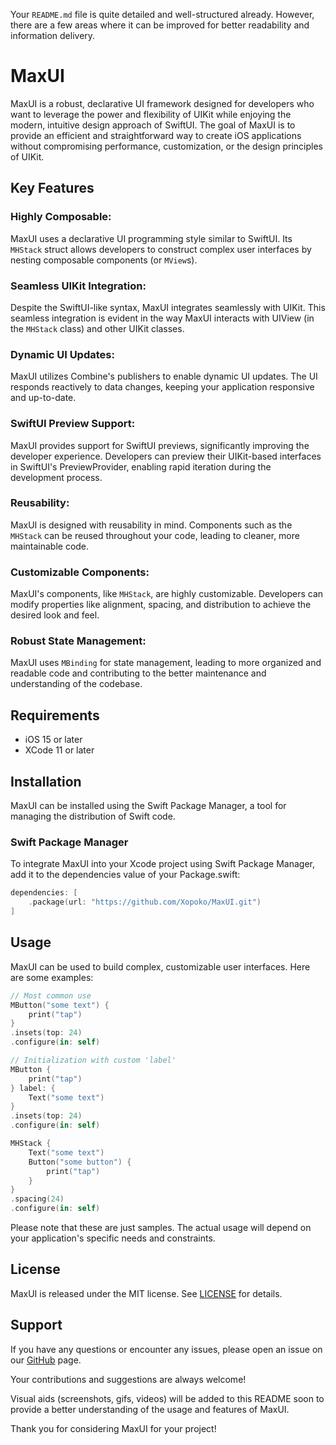 Your `README.md` file is quite detailed and well-structured already. However, there are a few areas where it can be improved for better readability and information delivery.

# MaxUI

MaxUI is a robust, declarative UI framework designed for developers who want to leverage the power and flexibility of UIKit while enjoying the modern, intuitive design approach of SwiftUI. The goal of MaxUI is to provide an efficient and straightforward way to create iOS applications without compromising performance, customization, or the design principles of UIKit.

## Key Features

### Highly Composable:
MaxUI uses a declarative UI programming style similar to SwiftUI. Its `MHStack` struct allows developers to construct complex user interfaces by nesting composable components (or `MView`s). 

### Seamless UIKit Integration:
Despite the SwiftUI-like syntax, MaxUI integrates seamlessly with UIKit. This seamless integration is evident in the way MaxUI interacts with UIView (in the `MHStack` class) and other UIKit classes.

### Dynamic UI Updates:
MaxUI utilizes Combine's publishers to enable dynamic UI updates. The UI responds reactively to data changes, keeping your application responsive and up-to-date.

### SwiftUI Preview Support:
MaxUI provides support for SwiftUI previews, significantly improving the developer experience. Developers can preview their UIKit-based interfaces in SwiftUI's PreviewProvider, enabling rapid iteration during the development process.

### Reusability:
MaxUI is designed with reusability in mind. Components such as the `MHStack` can be reused throughout your code, leading to cleaner, more maintainable code.

### Customizable Components:
MaxUI's components, like `MHStack`, are highly customizable. Developers can modify properties like alignment, spacing, and distribution to achieve the desired look and feel.

### Robust State Management:
MaxUI uses `MBinding` for state management, leading to more organized and readable code and contributing to the better maintenance and understanding of the codebase.

## Requirements

- iOS 15 or later
- XCode 11 or later

## Installation

MaxUI can be installed using the Swift Package Manager, a tool for managing the distribution of Swift code.

### Swift Package Manager
To integrate MaxUI into your Xcode project using Swift Package Manager, add it to the dependencies value of your Package.swift:

```swift
dependencies: [
    .package(url: "https://github.com/Xopoko/MaxUI.git")
]
```

## Usage

MaxUI can be used to build complex, customizable user interfaces. Here are some examples:

```swift
// Most common use
MButton("some text") {
    print("tap")
}
.insets(top: 24)
.configure(in: self)

// Initialization with custom 'label'
MButton {
    print("tap")
} label: {
    Text("some text")
}
.insets(top: 24)
.configure(in: self)

MHStack {
    Text("some text")
    Button("some button") {
        print("tap")
    }
}
.spacing(24)
.configure(in: self)
```

Please note that these are just samples. The actual usage will depend on your application's specific needs and constraints.

## License

MaxUI is released under the MIT license. See [LICENSE](LICENSE) for details.

## Support

If you have any questions or encounter any issues, please open an issue on our [GitHub](https://github.com/Xopoko/MaxUI) page.

Your contributions and suggestions are always welcome!

Visual aids (screenshots, gifs, videos) will be added to this README soon to provide a better understanding of the usage and features of MaxUI.

Thank you for considering MaxUI for your project!
